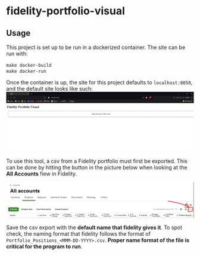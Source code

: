 # fidelity-portfolio-visual

## Usage
This project is set up to be run in a dockerized container. The site can be run with: 
```
make docker-build
make docker-run
```
Once the container is up, the site for this project defaults to `localhost:8050`, and the default site looks like such: 
![Empty Site](./images/empty_site.png)


To use this tool, a csv from a Fidelity portfolio must first be exported. This can be done by hitting the button in the picture below when looking at the **All Accounts** fiew in Fidelity. 

![Fildelity Export CSV Button](./images/fidelity_export_button.png)

Save the csv export with the **default name that fidelity gives it**. To spot check, the naming format that fidelity follows the format of `Portfolio_Positions_<MMM-DD-YYYY>.csv`. **Proper name format of the file is critical for the program to run**. 